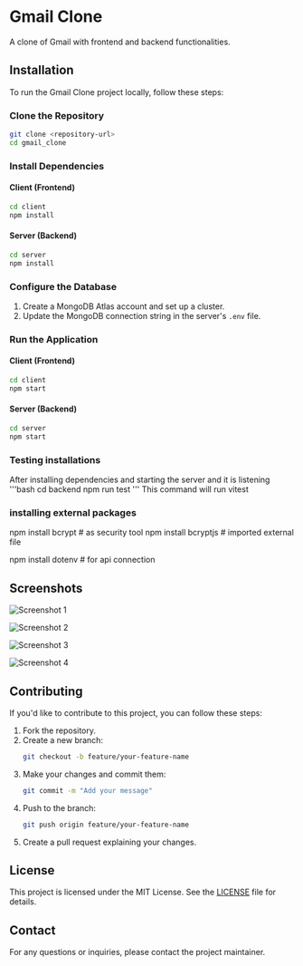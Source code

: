 # Gmail Clone

A clone of Gmail with frontend and backend functionalities. 

## Installation

To run the Gmail Clone project locally, follow these steps:

### Clone the Repository

```bash
git clone <repository-url>
cd gmail_clone
```

### Install Dependencies

#### Client (Frontend)

```bash
cd client
npm install
```

#### Server (Backend)

```bash
cd server
npm install
```

### Configure the Database

1. Create a MongoDB Atlas account and set up a cluster.
2. Update the MongoDB connection string in the server's `.env` file.

### Run the Application

#### Client (Frontend)

```bash
cd client
npm start
```

#### Server (Backend)

```bash
cd server
npm start
```
### Testing installations
After installing dependencies and starting the server and it is listening
'''bash
cd backend
npm run test 
'''
This command will run vitest 

### installing external packages

npm install bcrypt # as security tool
npm install bcryptjs # imported external file

npm install dotenv  # for api connection




## Screenshots

![Screenshot 1](https://github.com/Lucky4604/gmail/assets/87716511/af3048be-4475-45aa-8c8e-06a0880731f0)

![Screenshot 2](https://github.com/Lucky4604/gmail/assets/87716511/64ad817a-f373-4c1c-8bef-e0e7576b68fe)

![Screenshot 3](https://github.com/Lucky4604/gmail/assets/87716511/e534fc4d-a8a7-4182-a02a-3172ec4ed7e9)

![Screenshot 4](https://github.com/Lucky4604/gmail/assets/87716511/184623f4-a715-43eb-9517-de186246887f)

## Contributing

If you'd like to contribute to this project, you can follow these steps:

1. Fork the repository.
2. Create a new branch:
   ```bash
   git checkout -b feature/your-feature-name
   ```
3. Make your changes and commit them:
   ```bash
   git commit -m "Add your message"
   ```
4. Push to the branch:
   ```bash
   git push origin feature/your-feature-name
   ```
5. Create a pull request explaining your changes.

## License

This project is licensed under the MIT License. See the [LICENSE](LICENSE) file for details.

## Contact

For any questions or inquiries, please contact the project maintainer.

